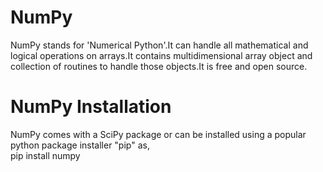 # NumPy
NumPy stands for 'Numerical Python'.It can handle all mathematical and logical operations on arrays.It contains multidimensional array object and collection of routines to handle those objects.It is free and open source.
# NumPy Installation
NumPy comes with a SciPy package or can be installed using a popular python package installer "pip" as,                                    
pip install numpy
